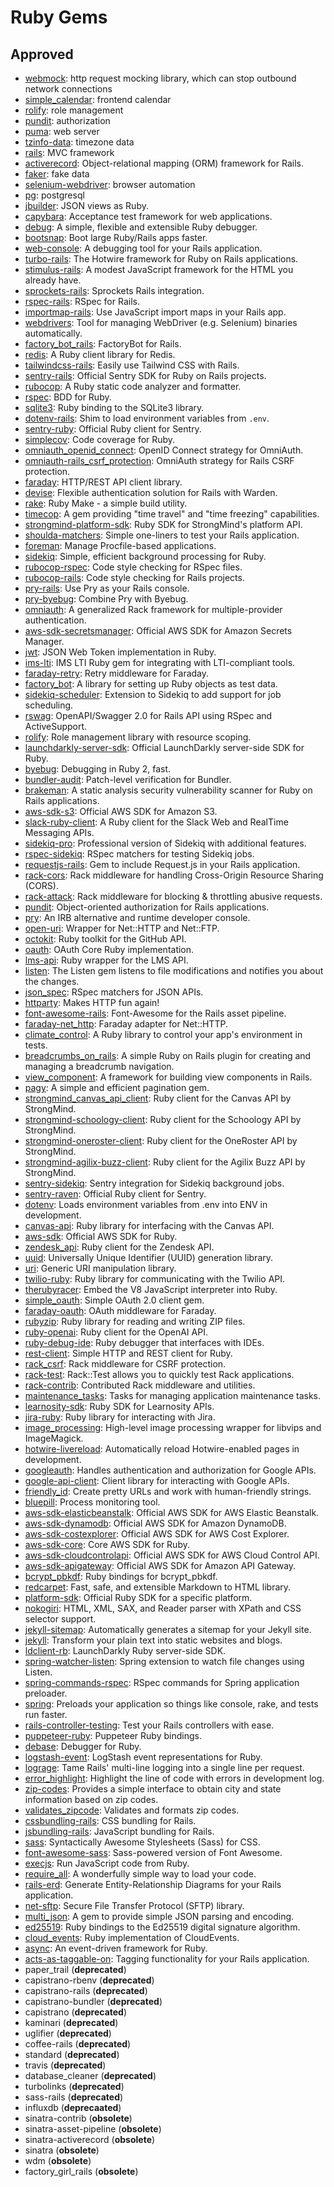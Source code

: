 # Ruby Gems

## Approved
- [webmock](https://rubygems.org/gems/webmock/): http request mocking library, which can stop outbound network connections
- [simple_calendar](https://rubygems.org/gems/simple_calendar): frontend calendar
- [rolify](https://rubygems.org/gems/rolify): role management
- [pundit](https://rubygems.org/gems/pundit): authorization
- [puma](https://rubygems.org/gems/puma): web server
- [tzinfo-data](https://rubygems.org/gems/tzinfo-data): timezone data
- [rails](https://rubygems.org/gems/rails): MVC framework
- [activerecord](https://rubygems.org/gems/activerecord): Object-relational mapping (ORM) framework for Rails.
- [faker](https://rubygems.org/gems/faker): fake data
- [selenium-webdriver](https://rubygems.org/gems/selenium-webdriver): browser automation
- [pg](https://rubygems.org/gems/pg): postgresql
- [jbuilder](https://rubygems.org/gems/jbuilder): JSON views as Ruby.
- [capybara](https://rubygems.org/gems/capybara): Acceptance test framework for web applications.
- [debug](https://rubygems.org/gems/debug): A simple, flexible and extensible Ruby debugger.
- [bootsnap](https://rubygems.org/gems/bootsnap): Boot large Ruby/Rails apps faster.
- [web-console](https://rubygems.org/gems/web-console): A debugging tool for your Rails application.
- [turbo-rails](https://rubygems.org/gems/turbo-rails): The Hotwire framework for Ruby on Rails applications.
- [stimulus-rails](https://rubygems.org/gems/stimulus-rails): A modest JavaScript framework for the HTML you already have.
- [sprockets-rails](https://rubygems.org/gems/sprockets-rails): Sprockets Rails integration.
- [rspec-rails](https://rubygems.org/gems/rspec-rails): RSpec for Rails.
- [importmap-rails](https://rubygems.org/gems/importmap-rails): Use JavaScript import maps in your Rails app.
- [webdrivers](https://rubygems.org/gems/webdrivers): Tool for managing WebDriver (e.g. Selenium) binaries automatically.
- [factory_bot_rails](https://rubygems.org/gems/factory_bot_rails): FactoryBot for Rails.
- [redis](https://rubygems.org/gems/redis): A Ruby client library for Redis.
- [tailwindcss-rails](https://rubygems.org/gems/tailwindcss-rails): Easily use Tailwind CSS with Rails.
- [sentry-rails](https://rubygems.org/gems/sentry-rails): Official Sentry SDK for Ruby on Rails projects.
- [rubocop](https://rubygems.org/gems/rubocop): A Ruby static code analyzer and formatter.
- [rspec](https://rubygems.org/gems/rspec): BDD for Ruby.
- [sqlite3](https://rubygems.org/gems/sqlite3): Ruby binding to the SQLite3 library.
- [dotenv-rails](https://rubygems.org/gems/dotenv-rails): Shim to load environment variables from `.env`.
- [sentry-ruby](https://rubygems.org/gems/sentry-ruby): Official Ruby client for Sentry.
- [simplecov](https://rubygems.org/gems/simplecov): Code coverage for Ruby.
- [omniauth_openid_connect](https://rubygems.org/gems/omniauth_openid_connect): OpenID Connect strategy for OmniAuth.
- [omniauth-rails_csrf_protection](https://rubygems.org/gems/omniauth-rails_csrf_protection): OmniAuth strategy for Rails CSRF protection.
- [faraday](https://rubygems.org/gems/faraday): HTTP/REST API client library.
- [devise](https://rubygems.org/gems/devise): Flexible authentication solution for Rails with Warden.
- [rake](https://rubygems.org/gems/rake): Ruby Make - a simple build utility.
- [timecop](https://rubygems.org/gems/timecop): A gem providing "time travel" and "time freezing" capabilities.
- [strongmind-platform-sdk](https://rubygems.org/gems/strongmind-platform-sdk): Ruby SDK for StrongMind's platform API.
- [shoulda-matchers](https://rubygems.org/gems/shoulda-matchers): Simple one-liners to test your Rails application.
- [foreman](https://rubygems.org/gems/foreman): Manage Procfile-based applications.
- [sidekiq](https://rubygems.org/gems/sidekiq): Simple, efficient background processing for Ruby.
- [rubocop-rspec](https://rubygems.org/gems/rubocop-rspec): Code style checking for RSpec files.
- [rubocop-rails](https://rubygems.org/gems/rubocop-rails): Code style checking for Rails projects.
- [pry-rails](https://rubygems.org/gems/pry-rails): Use Pry as your Rails console.
- [pry-byebug](https://rubygems.org/gems/pry-byebug): Combine Pry with Byebug.
- [omniauth](https://rubygems.org/gems/omniauth): A generalized Rack framework for multiple-provider authentication.
- [aws-sdk-secretsmanager](https://rubygems.org/gems/aws-sdk-secretsmanager): Official AWS SDK for Amazon Secrets Manager.
- [jwt](https://rubygems.org/gems/jwt): JSON Web Token implementation in Ruby.
- [ims-lti](https://rubygems.org/gems/ims-lti): IMS LTI Ruby gem for integrating with LTI-compliant tools.
- [faraday-retry](https://rubygems.org/gems/faraday-retry): Retry middleware for Faraday.
- [factory_bot](https://rubygems.org/gems/factory_bot): A library for setting up Ruby objects as test data.
- [sidekiq-scheduler](https://rubygems.org/gems/sidekiq-scheduler): Extension to Sidekiq to add support for job scheduling.
- [rswag](https://rubygems.org/gems/rswag): OpenAPI/Swagger 2.0 for Rails API using RSpec and ActiveSupport.
- [rolify](https://rubygems.org/gems/rolify): Role management library with resource scoping.
- [launchdarkly-server-sdk](https://rubygems.org/gems/launchdarkly-server-sdk): Official LaunchDarkly server-side SDK for Ruby.
- [byebug](https://rubygems.org/gems/byebug): Debugging in Ruby 2, fast.
- [bundler-audit](https://rubygems.org/gems/bundler-audit): Patch-level verification for Bundler.
- [brakeman](https://rubygems.org/gems/brakeman): A static analysis security vulnerability scanner for Ruby on Rails applications.
- [aws-sdk-s3](https://rubygems.org/gems/aws-sdk-s3): Official AWS SDK for Amazon S3.
- [slack-ruby-client](https://rubygems.org/gems/slack-ruby-client): A Ruby client for the Slack Web and RealTime Messaging APIs.
- [sidekiq-pro](https://rubygems.org/gems/sidekiq-pro): Professional version of Sidekiq with additional features.
- [rspec-sidekiq](https://rubygems.org/gems/rspec-sidekiq): RSpec matchers for testing Sidekiq jobs.
- [requestjs-rails](https://rubygems.org/gems/requestjs-rails): Gem to include Request.js in your Rails application.
- [rack-cors](https://rubygems.org/gems/rack-cors): Rack middleware for handling Cross-Origin Resource Sharing (CORS).
- [rack-attack](https://rubygems.org/gems/rack-attack): Rack middleware for blocking & throttling abusive requests.
- [pundit](https://rubygems.org/gems/pundit): Object-oriented authorization for Rails applications.
- [pry](https://rubygems.org/gems/pry): An IRB alternative and runtime developer console.
- [open-uri](https://rubygems.org/gems/open-uri): Wrapper for Net::HTTP and Net::FTP.
- [octokit](https://rubygems.org/gems/octokit): Ruby toolkit for the GitHub API.
- [oauth](https://rubygems.org/gems/oauth): OAuth Core Ruby implementation.
- [lms-api](https://rubygems.org/gems/lms-api): Ruby wrapper for the LMS API.
- [listen](https://rubygems.org/gems/listen): The Listen gem listens to file modifications and notifies you about the changes.
- [json_spec](https://rubygems.org/gems/json_spec): RSpec matchers for JSON APIs.
- [httparty](https://rubygems.org/gems/httparty): Makes HTTP fun again!
- [font-awesome-rails](https://rubygems.org/gems/font-awesome-rails): Font-Awesome for the Rails asset pipeline.
- [faraday-net_http](https://rubygems.org/gems/faraday-net_http): Faraday adapter for Net::HTTP.
- [climate_control](https://rubygems.org/gems/climate_control): A Ruby library to control your app's environment in tests.
- [breadcrumbs_on_rails](https://rubygems.org/gems/breadcrumbs_on_rails): A simple Ruby on Rails plugin for creating and managing a breadcrumb navigation. 
- [view_component](https://rubygems.org/gems/view_component): A framework for building view components in Rails.
- [pagy](https://rubygems.org/gems/pagy): A simple and efficient pagination gem.
- [strongmind_canvas_api_client](https://rubygems.org/gems/strongmind_canvas_api_client): Ruby client for the Canvas API by StrongMind.
- [strongmind-schoology-client](https://rubygems.org/gems/strongmind-schoology-client): Ruby client for the Schoology API by StrongMind.
- [strongmind-oneroster-client](https://rubygems.org/gems/strongmind-oneroster-client): Ruby client for the OneRoster API by StrongMind.
- [strongmind-agilix-buzz-client](https://rubygems.org/gems/strongmind-agilix-buzz-client): Ruby client for the Agilix Buzz API by StrongMind.
- [sentry-sidekiq](https://rubygems.org/gems/sentry-sidekiq): Sentry integration for Sidekiq background jobs.
- [sentry-raven](https://rubygems.org/gems/sentry-raven): Official Ruby client for Sentry.
- [dotenv](https://rubygems.org/gems/dotenv): Loads environment variables from .env into ENV in development.
- [canvas-api](https://rubygems.org/gems/canvas-api): Ruby library for interfacing with the Canvas API.
- [aws-sdk](https://rubygems.org/gems/aws-sdk): Official AWS SDK for Ruby.
- [zendesk_api](https://rubygems.org/gems/zendesk_api): Ruby client for the Zendesk API.
- [uuid](https://rubygems.org/gems/uuid): Universally Unique Identifier (UUID) generation library.
- [uri](https://rubygems.org/gems/uri): Generic URI manipulation library.
- [twilio-ruby](https://rubygems.org/gems/twilio-ruby): Ruby library for communicating with the Twilio API.
- [therubyracer](https://rubygems.org/gems/therubyracer): Embed the V8 JavaScript interpreter into Ruby.
- [simple_oauth](https://rubygems.org/gems/simple_oauth): Simple OAuth 2.0 client gem.
- [faraday-oauth](https://rubygems.org/gems/faraday-oauth): OAuth middleware for Faraday.
- [rubyzip](https://rubygems.org/gems/rubyzip): Ruby library for reading and writing ZIP files.
- [ruby-openai](https://rubygems.org/gems/ruby-openai): Ruby client for the OpenAI API.
- [ruby-debug-ide](https://rubygems.org/gems/ruby-debug-ide): Ruby debugger that interfaces with IDEs.
- [rest-client](https://rubygems.org/gems/rest-client): Simple HTTP and REST client for Ruby.
- [rack_csrf](https://rubygems.org/gems/rack_csrf): Rack middleware for CSRF protection.
- [rack-test](https://rubygems.org/gems/rack-test): Rack::Test allows you to quickly test Rack applications.
- [rack-contrib](https://rubygems.org/gems/rack-contrib): Contributed Rack middleware and utilities.
- [maintenance_tasks](https://rubygems.org/gems/maintenance_tasks): Tasks for managing application maintenance tasks.
- [learnosity-sdk](https://rubygems.org/gems/learnosity-sdk): Ruby SDK for Learnosity APIs.
- [jira-ruby](https://rubygems.org/gems/jira-ruby): Ruby library for interacting with Jira.
- [image_processing](https://rubygems.org/gems/image_processing): High-level image processing wrapper for libvips and ImageMagick.
- [hotwire-livereload](https://rubygems.org/gems/hotwire-livereload): Automatically reload Hotwire-enabled pages in development.
- [googleauth](https://rubygems.org/gems/googleauth): Handles authentication and authorization for Google APIs.
- [google-api-client](https://rubygems.org/gems/google-api-client): Client library for interacting with Google APIs.
- [friendly_id](https://rubygems.org/gems/friendly_id): Create pretty URLs and work with human-friendly strings.
- [bluepill](https://rubygems.org/gems/bluepill): Process monitoring tool.
- [aws-sdk-elasticbeanstalk](https://rubygems.org/gems/aws-sdk-elasticbeanstalk): Official AWS SDK for AWS Elastic Beanstalk.
- [aws-sdk-dynamodb](https://rubygems.org/gems/aws-sdk-dynamodb): Official AWS SDK for Amazon DynamoDB.
- [aws-sdk-costexplorer](https://rubygems.org/gems/aws-sdk-costexplorer): Official AWS SDK for AWS Cost Explorer.
- [aws-sdk-core](https://rubygems.org/gems/aws-sdk-core): Core AWS SDK for Ruby.
- [aws-sdk-cloudcontrolapi](https://rubygems.org/gems/aws-sdk-cloudcontrolapi): Official AWS SDK for AWS Cloud Control API.
- [aws-sdk-apigateway](https://rubygems.org/gems/aws-sdk-apigateway): Official AWS SDK for Amazon API Gateway.
- [bcrypt_pbkdf](https://rubygems.org/gems/bcrypt_pbkdf): Ruby bindings for bcrypt_pbkdf.
- [redcarpet](https://rubygems.org/gems/redcarpet): Fast, safe, and extensible Markdown to HTML library.
- [platform-sdk](https://rubygems.org/gems/platform-sdk): Official Ruby SDK for a specific platform.
- [nokogiri](https://rubygems.org/gems/nokogiri): HTML, XML, SAX, and Reader parser with XPath and CSS selector support.
- [jekyll-sitemap](https://rubygems.org/gems/jekyll-sitemap): Automatically generates a sitemap for your Jekyll site.
- [jekyll](https://rubygems.org/gems/jekyll): Transform your plain text into static websites and blogs.
- [ldclient-rb](https://rubygems.org/gems/ldclient-rb): LaunchDarkly Ruby server-side SDK.
- [spring-watcher-listen](https://rubygems.org/gems/spring-watcher-listen): Spring extension to watch file changes using Listen.
- [spring-commands-rspec](https://rubygems.org/gems/spring-commands-rspec): RSpec commands for Spring application preloader.
- [spring](https://rubygems.org/gems/spring): Preloads your application so things like console, rake, and tests run faster.
- [rails-controller-testing](https://rubygems.org/gems/rails-controller-testing): Test your Rails controllers with ease.
- [puppeteer-ruby](https://rubygems.org/gems/puppeteer-ruby): Puppeteer Ruby bindings.
- [debase](https://rubygems.org/gems/debase): Debugger for Ruby.
- [logstash-event](https://rubygems.org/gems/logstash-event): LogStash event representations for Ruby.
- [lograge](https://rubygems.org/gems/lograge): Tame Rails' multi-line logging into a single line per request.
- [error_highlight](https://rubygems.org/gems/error_highlight): Highlight the line of code with errors in development log.
- [zip-codes](https://rubygems.org/gems/zip-codes): Provides a simple interface to obtain city and state information based on zip codes.
- [validates_zipcode](https://rubygems.org/gems/validates_zipcode): Validates and formats zip codes.
- [cssbundling-rails](https://rubygems.org/gems/cssbundling-rails): CSS bundling for Rails.
- [jsbundling-rails](https://rubygems.org/gems/jsbundling-rails): JavaScript bundling for Rails.
- [sass](https://rubygems.org/gems/sass): Syntactically Awesome Stylesheets (Sass) for CSS.
- [font-awesome-sass](https://rubygems.org/gems/font-awesome-sass): Sass-powered version of Font Awesome.
- [execjs](https://rubygems.org/gems/execjs): Run JavaScript code from Ruby.
- [require_all](https://rubygems.org/gems/require_all): A wonderfully simple way to load your code.
- [rails-erd](https://rubygems.org/gems/rails-erd): Generate Entity-Relationship Diagrams for your Rails application.
- [net-sftp](https://rubygems.org/gems/net-sftp): Secure File Transfer Protocol (SFTP) library.
- [multi_json](https://rubygems.org/gems/multi_json): A gem to provide simple JSON parsing and encoding.
- [ed25519](https://rubygems.org/gems/ed25519): Ruby bindings to the Ed25519 digital signature algorithm.
- [cloud_events](https://rubygems.org/gems/cloud_events): Ruby implementation of CloudEvents.
- [async](https://rubygems.org/gems/async): An event-driven framework for Ruby.
- [acts-as-taggable-on](https://rubygems.org/gems/acts-as-taggable-on): Tagging functionality for your Rails application.
- paper_trail (**deprecated**)
- capistrano-rbenv (**deprecated**)
- capistrano-rails (**deprecated**)
- capistrano-bundler (**deprecated**)
- capistrano (**deprecated**)
- kaminari (**deprecated**)
- uglifier (**deprecated**)
- coffee-rails (**deprecated**)
- standard (**deprecated**)
- travis (**deprecated**)
- database_cleaner (**deprecated**)
- turbolinks (**deprecated**)
- sass-rails (**deprecated**)
- influxdb (**deprecaated**)
- sinatra-contrib (**obsolete**)
- sinatra-asset-pipeline (**obsolete**)
- sinatra-activerecord (**obsolete**)
- sinatra (**obsolete**)
- wdm (**obsolete**)
- factory_girl_rails (**obsolete**)
